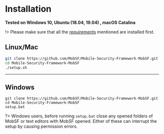 
# Installation 

**Tested on Windows 10, Ubuntu (18.04, 19.04) , macOS Catalina**

!> Please make sure that all the [requirements](requirements.md) mentioned are installed first.


## Linux/Mac
```bash
git clone https://github.com/MobSF/Mobile-Security-Framework-MobSF.git
cd Mobile-Security-Framework-MobSF
./setup.sh
```
***

## Windows
```batch
git clone https://github.com/MobSF/Mobile-Security-Framework-MobSF.git
cd Mobile-Security-Framework-MobSF
setup.bat
```

?> Windows users, before running `setup.bat` close any opened folders of MobSF or text editors with MobSF opened. Either of these can interrupt the setup by causing permission errors.


